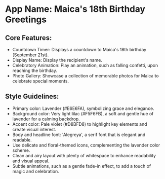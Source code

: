# **App Name**: Maica's 18th Birthday Greetings

## Core Features:

- Countdown Timer: Displays a countdown to Maica's 18th birthday (September 21st).
- Display Name: Display the recipient's name.
- Celebratory Animation: Play an animation, such as falling confetti, upon reaching the birthday.
- Photo Gallery: Showcase a collection of memorable photos for Maica to celebrate special moments.

## Style Guidelines:

- Primary color: Lavender (#E6E6FA), symbolizing grace and elegance.
- Background color: Very light lilac (#F5F6FB), a soft and gentle hue of lavender for a calming backdrop.
- Accent color: Pale violet (#D8BFD8) to highlight key elements and create visual interest.
- Body and headline font: 'Alegreya', a serif font that is elegant and readable.
- Use delicate and floral-themed icons, complementing the lavender color scheme.
- Clean and airy layout with plenty of whitespace to enhance readability and visual appeal.
- Subtle animations, such as a gentle fade-in effect, to add a touch of magic and celebration.